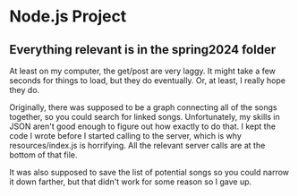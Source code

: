   # Node.js Project

## Everything relevant is in the spring2024 folder

At least on my computer, the get/post are very laggy. It might take a few seconds for things to load, but they do eventually. Or, at least, I really hope they do.

Originally, there was supposed to be a graph connecting all of the songs together, so you could search for linked songs. Unfortunately, my skills in JSON aren't good enough to figure out how exactly to do that. I kept the code I wrote before I started calling to the server, which is why resources/index.js is horrifying. All the relevant server calls are at the bottom of that file. 

It was also supposed to save the list of potential songs so you could narrow it down farther, but that didn't work for some reason so I gave up.  

